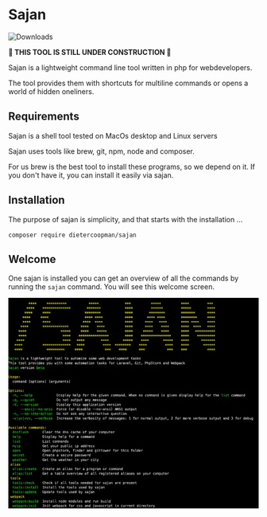 # Sajan

![Downloads](https://img.shields.io/packagist/dt/dietercoopman/sajan.svg?style=flat-square)


**🚧 THIS TOOL IS STILL UNDER CONSTRUCTION 🚧** 

Sajan is a lightweight command line tool written in php for webdevelopers.

The tool provides them with shortcuts for multiline commands or opens a world of hidden oneliners.

## Requirements

Sajan is a shell tool tested on MacOs desktop and Linux servers

Sajan uses tools like brew, git, npm, node and composer.

For us brew is the best tool to install these programs, so we depend on it. If you don't have it, you can install it easily via sajan.

## Installation

The purpose of sajan is simplicity, and that starts with the installation ...

````shell
composer require dietercoopman/sajan
````

## Welcome

One sajan is installed you can get an overview of all the commands by running the `sajan` command.  You will see this
welcome screen.

![Sajan home screen](brand/welcome.png?raw=true "Sajan home screen")



